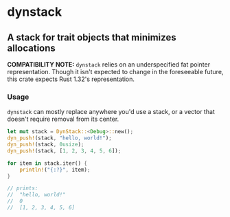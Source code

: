 # dynstack

## A stack for trait objects that minimizes allocations

**COMPATIBILITY NOTE:** `dynstack` relies on an underspecified fat pointer representation. Though
it isn't expected to change in the foreseeable future, this crate expects Rust 1.32's representation.

### Usage

`dynstack` can mostly replace anywhere you'd use a stack, or a vector that doesn't
require removal from its center.

```rust
let mut stack = DynStack::<Debug>::new();
dyn_push!(stack, "hello, world!");
dyn_push!(stack, 0usize);
dyn_push!(stack, [1, 2, 3, 4, 5, 6]);

for item in stack.iter() {
    println!("{:?}", item);
}

// prints:
//  "hello, world!"
//  0
//  [1, 2, 3, 4, 5, 6]
```
